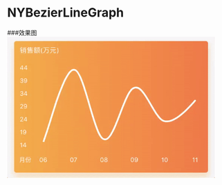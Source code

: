 # NYBezierLineGraph
###效果图
![NYBezierLineGraph](https://github.com/lfny2580832/NYBezierLineGraph/blob/master/screenShots/NYBezierLineGrahp.gif)

